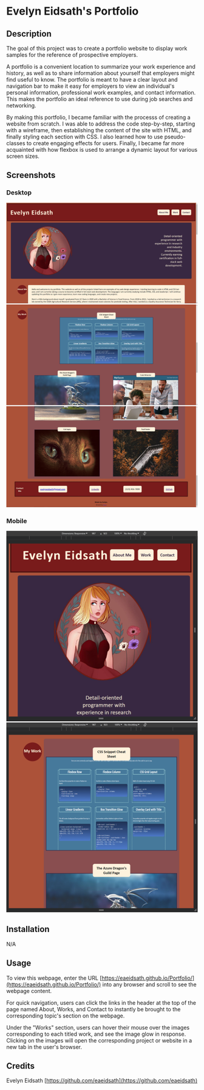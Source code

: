# Evelyn Eidsath's Portfolio

## Description

The goal of this project was to create a portfolio website to display work samples for the reference of prospective employers.

A portfolio is a convenient location to summarize your work experience and history, as well as to share information about yourself that employers might find useful to know. The portfolio is meant to have a clear layout and navigation bar to make it easy for employers to view an individual's personal information, professional work examples, and contact information. This makes the portfolio an ideal reference to use during job searches and networking.

By making this portfolio, I became familiar with the processs of creating a website from scratch. I was able to address the code step-by-step, starting with a wireframe, then establishing the content of the site with HTML, and finally styling each section with CSS. I also learned how to use pseudo-classes to create engaging effects for users. Finally, I became far more acquainted with how flexbox is used to arrange a dynamic layout for various screen sizes.

## Screenshots

### Desktop
![Website screenshot 1 on desktop](./assets/images/desktop1.png)
![Website screenshot 2 on desktop](./assets/images/desktop2.png)
![website screenshot 3 on desktop](./assets/images/desktop3.jpg)

### Mobile
![Website screenshot 1 on mobile](./assets/images/mobile1.png)
![Website screenshot 2 on mobile](./assets/images/mobile2.png)

## Installation

N/A

## Usage

To view this webpage, enter the URL [https://eaeidsath.github.io/Portfolio/](https://eaeidsath.github.io/Portfolio/) into any browser and scroll to see the webpage content.

For quick navigation, users can click the links in the header at the top of the page named About, Works, and Contact to instantly be brought to the corresponding topic's section on the webpage.

Under the "Works" section, users can hover their mouse over the images corresponding to each titled work, and see the image glow in response. Clicking on the images will open the corresponding project or website in a new tab in the user's browser.

## Credits

Evelyn Eidsath [https://github.com/eaeidsath](https://github.com/eaeidsath)